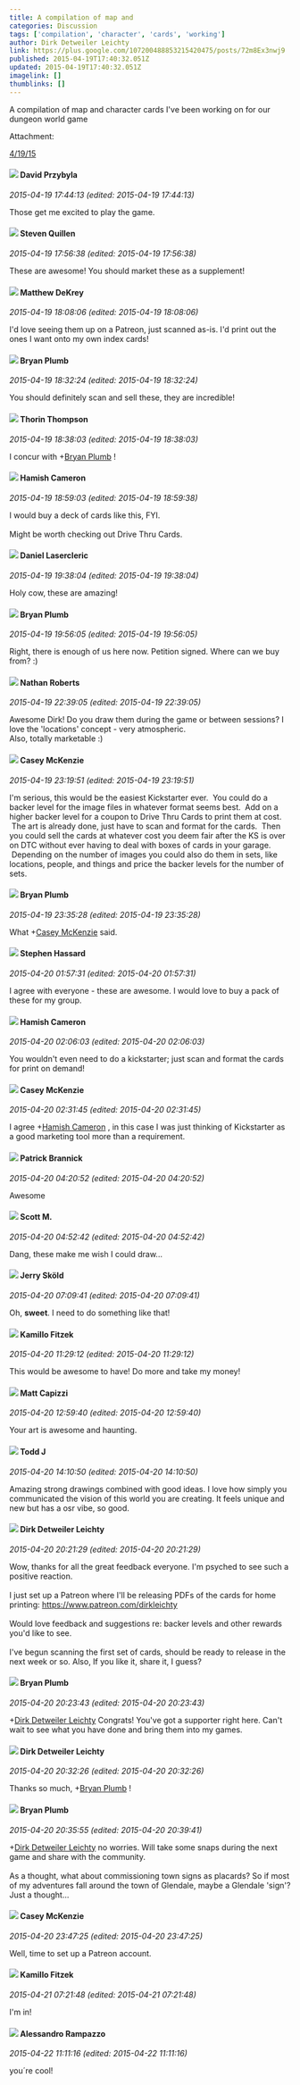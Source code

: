 ```yaml
---
title: A compilation of map and
categories: Discussion
tags: ['compilation', 'character', 'cards', 'working']
author: Dirk Detweiler Leichty
link: https://plus.google.com/107200488853215420475/posts/72m8Ex3nwj9
published: 2015-04-19T17:40:32.051Z
updated: 2015-04-19T17:40:32.051Z
imagelink: []
thumblinks: []
---
```


A compilation of map and character cards I&#39;ve been working on for our dungeon world game


Attachment:

<a href='https://plus.google.com/photos/107200488853215420475/albums/6139506416760475761?authkey=CKSck4Cf89T5Eg&sqi=100084733231320276299&sqsi=495ab0e7-7352-40c7-9718-677d19c9273e'>4/19/15</a>


<div id='comment z13qc15j5vvtyh1l423jsr4w4p34dhy5e04'>
  <h4><img src='{{site.baseurl}}//images/avatars/107636752063133723187_photo.jpg'> David Przybyla</h4>
      <p><cite>2015-04-19 17:44:13 (edited: 2015-04-19 17:44:13)</cite></p>
        <p>Those get me excited to play the game.</p>
</div>
        

<div id='comment z13qc15j5vvtyh1l423jsr4w4p34dhy5e04'>
  <h4><img src='{{site.baseurl}}//images/avatars/117527784788508759223_photo.jpg'> Steven Quillen</h4>
      <p><cite>2015-04-19 17:56:38 (edited: 2015-04-19 17:56:38)</cite></p>
        <p>These are awesome!  You should market these as a supplement!</p>
</div>
        

<div id='comment z13qc15j5vvtyh1l423jsr4w4p34dhy5e04'>
  <h4><img src='{{site.baseurl}}//images/avatars/109474322129846473372_photo.jpg'> Matthew DeKrey</h4>
      <p><cite>2015-04-19 18:08:06 (edited: 2015-04-19 18:08:06)</cite></p>
        <p>I&#39;d love seeing them up on a Patreon, just scanned as-is. I&#39;d print out the ones I want onto my own index cards!</p>
</div>
        

<div id='comment z13qc15j5vvtyh1l423jsr4w4p34dhy5e04'>
  <h4><img src='{{site.baseurl}}//images/avatars/111568387219036327844_photo.jpg'> Bryan Plumb</h4>
      <p><cite>2015-04-19 18:32:24 (edited: 2015-04-19 18:32:24)</cite></p>
        <p>You should definitely scan and sell these, they are incredible!</p>
</div>
        

<div id='comment z13qc15j5vvtyh1l423jsr4w4p34dhy5e04'>
  <h4><img src='{{site.baseurl}}//images/avatars/117171985076757060768_photo.jpg'> Thorin Thompson</h4>
      <p><cite>2015-04-19 18:38:03 (edited: 2015-04-19 18:38:03)</cite></p>
        <p>I concur with <span class="proflinkWrapper"><span class="proflinkPrefix">+</span><a class="proflink" href="https://plus.google.com/111568387219036327844" oid="111568387219036327844">Bryan Plumb</a></span> !</p>
</div>
        

<div id='comment z13qc15j5vvtyh1l423jsr4w4p34dhy5e04'>
  <h4><img src='{{site.baseurl}}//images/avatars/117694340632268764245_photo.jpg'> Hamish Cameron</h4>
      <p><cite>2015-04-19 18:59:03 (edited: 2015-04-19 18:59:38)</cite></p>
        <p>I would buy a deck of cards like this, FYI.﻿<br /><br />Might be worth checking out Drive Thru Cards.</p>
</div>
        

<div id='comment z13qc15j5vvtyh1l423jsr4w4p34dhy5e04'>
  <h4><img src='{{site.baseurl}}//images/avatars/110451111123684794977_photo.jpg'> Daniel Lasercleric</h4>
      <p><cite>2015-04-19 19:38:04 (edited: 2015-04-19 19:38:04)</cite></p>
        <p>Holy cow, these are amazing!</p>
</div>
        

<div id='comment z13qc15j5vvtyh1l423jsr4w4p34dhy5e04'>
  <h4><img src='{{site.baseurl}}//images/avatars/111568387219036327844_photo.jpg'> Bryan Plumb</h4>
      <p><cite>2015-04-19 19:56:05 (edited: 2015-04-19 19:56:05)</cite></p>
        <p>Right, there is enough of us here now. Petition signed. Where can we buy from? :)</p>
</div>
        

<div id='comment z13qc15j5vvtyh1l423jsr4w4p34dhy5e04'>
  <h4><img src='{{site.baseurl}}//images/avatars/117646243340764868749_photo.jpg'> Nathan Roberts</h4>
      <p><cite>2015-04-19 22:39:05 (edited: 2015-04-19 22:39:05)</cite></p>
        <p>Awesome Dirk! Do you draw them during the game or between sessions? I love the &#39;locations&#39; concept - very atmospheric.<br />Also, totally marketable :)</p>
</div>
        

<div id='comment z13qc15j5vvtyh1l423jsr4w4p34dhy5e04'>
  <h4><img src='{{site.baseurl}}//images/avatars/107341309298688522790_photo.jpg'> Casey McKenzie</h4>
      <p><cite>2015-04-19 23:19:51 (edited: 2015-04-19 23:19:51)</cite></p>
        <p>I&#39;m serious, this would be the easiest Kickstarter ever.  You could do a backer level for the image files in whatever format seems best.  Add on a higher backer level for a coupon to Drive Thru Cards to print them at cost.  The art is already done, just have to scan and format for the cards.  Then you could sell the cards at whatever cost you deem fair after the KS is over on DTC without ever having to deal with boxes of cards in your garage.  Depending on the number of images you could also do them in sets, like locations, people, and things and price the backer levels for the number of sets.</p>
</div>
        

<div id='comment z13qc15j5vvtyh1l423jsr4w4p34dhy5e04'>
  <h4><img src='{{site.baseurl}}//images/avatars/111568387219036327844_photo.jpg'> Bryan Plumb</h4>
      <p><cite>2015-04-19 23:35:28 (edited: 2015-04-19 23:35:28)</cite></p>
        <p>What <span class="proflinkWrapper"><span class="proflinkPrefix">+</span><a class="proflink" href="https://plus.google.com/107341309298688522790" oid="107341309298688522790">Casey McKenzie</a></span>​ said.</p>
</div>
        

<div id='comment z13qc15j5vvtyh1l423jsr4w4p34dhy5e04'>
  <h4><img src='{{site.baseurl}}//images/avatars/102830177103368179305_photo.jpg'> Stephen Hassard</h4>
      <p><cite>2015-04-20 01:57:31 (edited: 2015-04-20 01:57:31)</cite></p>
        <p>I agree with everyone - these are awesome. I would love to buy a pack of these for my group. </p>
</div>
        

<div id='comment z13qc15j5vvtyh1l423jsr4w4p34dhy5e04'>
  <h4><img src='{{site.baseurl}}//images/avatars/117694340632268764245_photo.jpg'> Hamish Cameron</h4>
      <p><cite>2015-04-20 02:06:03 (edited: 2015-04-20 02:06:03)</cite></p>
        <p>You wouldn&#39;t even need to do a kickstarter; just scan and format the cards for print on demand!</p>
</div>
        

<div id='comment z13qc15j5vvtyh1l423jsr4w4p34dhy5e04'>
  <h4><img src='{{site.baseurl}}//images/avatars/107341309298688522790_photo.jpg'> Casey McKenzie</h4>
      <p><cite>2015-04-20 02:31:45 (edited: 2015-04-20 02:31:45)</cite></p>
        <p>I agree <span class="proflinkWrapper"><span class="proflinkPrefix">+</span><a class="proflink" href="https://plus.google.com/117694340632268764245" oid="117694340632268764245">Hamish Cameron</a></span> , in this case I was just thinking of Kickstarter as a good marketing tool more than a requirement.</p>
</div>
        

<div id='comment z13qc15j5vvtyh1l423jsr4w4p34dhy5e04'>
  <h4><img src='{{site.baseurl}}//images/avatars/111293718987375965248_photo.jpg'> Patrick Brannick</h4>
      <p><cite>2015-04-20 04:20:52 (edited: 2015-04-20 04:20:52)</cite></p>
        <p>Awesome</p>
</div>
        

<div id='comment z13qc15j5vvtyh1l423jsr4w4p34dhy5e04'>
  <h4><img src='{{site.baseurl}}//images/avatars/103304478024811313124_photo.jpg'> Scott M.</h4>
      <p><cite>2015-04-20 04:52:42 (edited: 2015-04-20 04:52:42)</cite></p>
        <p>Dang, these make me wish I could draw...</p>
</div>
        

<div id='comment z13qc15j5vvtyh1l423jsr4w4p34dhy5e04'>
  <h4><img src='{{site.baseurl}}//images/avatars/102790045751101620533_photo.jpg'> Jerry Sköld</h4>
      <p><cite>2015-04-20 07:09:41 (edited: 2015-04-20 07:09:41)</cite></p>
        <p>Oh, <b>sweet</b>. I need to do something like that!</p>
</div>
        

<div id='comment z13qc15j5vvtyh1l423jsr4w4p34dhy5e04'>
  <h4><img src='{{site.baseurl}}//images/avatars/111052866131547436082_photo.jpg'> Kamillo Fitzek</h4>
      <p><cite>2015-04-20 11:29:12 (edited: 2015-04-20 11:29:12)</cite></p>
        <p>This would be awesome to have! Do more and take my money!</p>
</div>
        

<div id='comment z13qc15j5vvtyh1l423jsr4w4p34dhy5e04'>
  <h4><img src='{{site.baseurl}}//images/avatars/105178354091874464690_photo.jpg'> Matt Capizzi</h4>
      <p><cite>2015-04-20 12:59:40 (edited: 2015-04-20 12:59:40)</cite></p>
        <p>Your art is awesome and haunting.</p>
</div>
        

<div id='comment z13qc15j5vvtyh1l423jsr4w4p34dhy5e04'>
  <h4><img src='{{site.baseurl}}//images/avatars/104785532515312209514_photo.jpg'> Todd J</h4>
      <p><cite>2015-04-20 14:10:50 (edited: 2015-04-20 14:10:50)</cite></p>
        <p>Amazing strong drawings combined with good ideas. I love how simply you communicated the vision of this world you are creating. It feels unique and new but has a osr vibe, so good.</p>
</div>
        

<div id='comment z13qc15j5vvtyh1l423jsr4w4p34dhy5e04'>
  <h4><img src='{{site.baseurl}}//images/avatars/107200488853215420475_photo.jpg'> Dirk Detweiler Leichty</h4>
      <p><cite>2015-04-20 20:21:29 (edited: 2015-04-20 20:21:29)</cite></p>
        <p>Wow, thanks for all the great feedback everyone. I&#39;m psyched to see such a positive reaction.<br /><br />I just set up a Patreon where I&#39;ll be releasing PDFs of the cards for home printing: <a href="https://www.patreon.com/dirkleichty" class="ot-anchor">https://www.patreon.com/dirkleichty</a><br /><br />Would love feedback and suggestions re: backer levels and other rewards you&#39;d like to see.<br /><br />I&#39;ve begun scanning the first set of cards, should be ready to release in the next week or so. Also, If you like it, share it, I guess?</p>
</div>
        

<div id='comment z13qc15j5vvtyh1l423jsr4w4p34dhy5e04'>
  <h4><img src='{{site.baseurl}}//images/avatars/111568387219036327844_photo.jpg'> Bryan Plumb</h4>
      <p><cite>2015-04-20 20:23:43 (edited: 2015-04-20 20:23:43)</cite></p>
        <p><span class="proflinkWrapper"><span class="proflinkPrefix">+</span><a class="proflink" href="https://plus.google.com/107200488853215420475" oid="107200488853215420475">Dirk Detweiler Leichty</a></span> Congrats! You&#39;ve got a supporter right here. Can&#39;t wait to see what you have done and bring them into my games.</p>
</div>
        

<div id='comment z13qc15j5vvtyh1l423jsr4w4p34dhy5e04'>
  <h4><img src='{{site.baseurl}}//images/avatars/107200488853215420475_photo.jpg'> Dirk Detweiler Leichty</h4>
      <p><cite>2015-04-20 20:32:26 (edited: 2015-04-20 20:32:26)</cite></p>
        <p>Thanks so much, <span class="proflinkWrapper"><span class="proflinkPrefix">+</span><a class="proflink" href="https://plus.google.com/111568387219036327844" oid="111568387219036327844">Bryan Plumb</a></span> !</p>
</div>
        

<div id='comment z13qc15j5vvtyh1l423jsr4w4p34dhy5e04'>
  <h4><img src='{{site.baseurl}}//images/avatars/111568387219036327844_photo.jpg'> Bryan Plumb</h4>
      <p><cite>2015-04-20 20:35:55 (edited: 2015-04-20 20:39:41)</cite></p>
        <p><span class="proflinkWrapper"><span class="proflinkPrefix">+</span><a class="proflink" href="https://plus.google.com/107200488853215420475" oid="107200488853215420475">Dirk Detweiler Leichty</a></span>​ no worries. Will take some snaps during the next game and share with the community. ﻿<br /><br />As a thought, what about commissioning town signs as placards? So if most of my adventures fall around the town of Glendale, maybe a Glendale &#39;sign&#39;? Just a thought...</p>
</div>
        

<div id='comment z13qc15j5vvtyh1l423jsr4w4p34dhy5e04'>
  <h4><img src='{{site.baseurl}}//images/avatars/107341309298688522790_photo.jpg'> Casey McKenzie</h4>
      <p><cite>2015-04-20 23:47:25 (edited: 2015-04-20 23:47:25)</cite></p>
        <p>Well, time to set up a Patreon account.</p>
</div>
        

<div id='comment z13qc15j5vvtyh1l423jsr4w4p34dhy5e04'>
  <h4><img src='{{site.baseurl}}//images/avatars/111052866131547436082_photo.jpg'> Kamillo Fitzek</h4>
      <p><cite>2015-04-21 07:21:48 (edited: 2015-04-21 07:21:48)</cite></p>
        <p>I&#39;m in!</p>
</div>
        

<div id='comment z13qc15j5vvtyh1l423jsr4w4p34dhy5e04'>
  <h4><img src='{{site.baseurl}}//images/avatars/102007791898843365074_photo.jpg'> Alessandro Rampazzo</h4>
      <p><cite>2015-04-22 11:11:16 (edited: 2015-04-22 11:11:16)</cite></p>
        <p>you´re cool!</p>
</div>
        